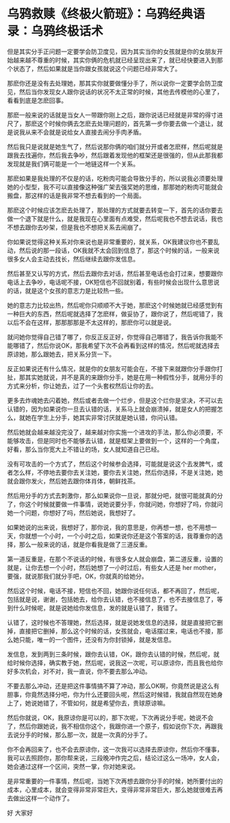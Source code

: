 # 乌鸦救赎《终极火箭班》：乌鸦经典语录：乌鸦终极话术

但是其实分手正问题一定要学会防卫度见，因为其实当你的女孩就是你的女朋友开始越来越不尊重的时候，其实你俩的危机就已经呈现出来了，就已经快要进入到那个状态了，然后如果就是当你跟女孩就说这个问题已经非常大了。

那麽你还是没有去处理她，那其实你就要做懂分手了，所以说你一定要学会防卫度见，然后当你发现女人跟你说话的状况不太正常的时候，其他去传模他的心里了，看看到底是怎麽回事。

那麽一般来说的话就是当女人一带跟你刚上之后，跟你说话已经就是非常的得寸进尺了，那麽这个时候你俩去怎麽去处理问题的，首先第一步你要去做一个退让，就是说我从来不会就是说给女人直接去闹分手肉矛盾。

然后我只是说就是她生气了，然后说那你俩的咱们就分开或者怎麽样，然后呢就是跟我去找遍你，然后我去争吵，然后跟着发现他的框架还是很强的，但从此那我都发现就是我们俩可能是一个一地链这样一个关系。

那麽如果是我处理的不仅是的话，吃粉肉可能会导致分手的，所以说我必须要处理她的小型型，我不可以直接像这种强广架去强奖她的思维，那那她的粉肉可能就会搬盘，那这样的话是我非常不想去看到的一个局面。

那麽这个时候应该怎麽去处理了，那处理的方式就要去转变一下，首先的话你要去做一个退下就是什么，就是我现在心里面有点难受，然后呢我也不想去说话，我也不想去跟你去吵架，但是我也不想把关系去闹崩了。

你如果说觉得这种关系对你来说也是非常重要的，就关系，OK我建议你也不要乱动，然后说的那一段话，OK我就不太会回到信息了，那这个时候的话，一般来说很多女人会主动去找长，然后继续去跟你发信息。

然后甚至又认写的方式，然后去跟你去对话，然后甚至电话也会打过来，想要跟你电话上去争吵，电话呢不接，OK短信也不回就别着，有些时候会出现什么意思说的话，就是这个女孩的意志力是比较热一些。

她的意志力比较出热，然后呢你只顺顺不大于她，那麽这个时候她就已经感觉到有一种巨大的东西，然后呢就选择了怎麽样，做妥协了，跟你说了，然后呢错了，我以后不会在这样，那那那那是不太这样的，那麽你可以就是说。

就问她你觉得自己错了哪了，你反正反正好，你觉得自己哪错了，我告诉你我能不能哪错了，然后你说OK，那我希望下次不会再看到这样的情况，然后呢就选择去原谅她，那么跟她去，把关系分货一下。

反正如果说还有什么情况，就是你的女朋友可能会在，不接下来就跟你分手跟你打扯，那其实她就说，并不是真的来跟你分手，她是在用一种假性分手，就用分手的方式来分析，你让她去，过了一个头套权然后让你的去。

更多去炸魂她去闪着她，然后或者去做一个烂步，但是这个烂你是坚决，不可以去认错的，因为如果说你一旦去认错的话，关系马上就会崩溃掉，就是女人的把握怎么，就她在学生上分手，她其实非常讨厌就是她认错，你问认错。

然后她就会越来越没完没了，越来越对你实施一个进攻的手法，那么你必须要，不能够攻击，但是同时也不能够去认错，就是框架上要做到一个，这样的一个角度，好看，那么当你宽大上不错让的场，女人就知道自己已经。

没有可攻击的一个方式了，然后这个时候参会选择，可能就是说这个去发脾气，或者怎么样，不停地去要你去关注她，要你去关注她，然后你选择，不是关注她，她就会跟你发火，然后她去跟你体肖体，朝鲜找茶。

然后用分手的方式去刺激你，那么如果说你一旦说，那就分吧，就很可能就真的分了，你这个时候就要做一件事情，说她说要分手，你就问她，你想好了吗，你就问她一个问题，你想好了吗，然后她说，我想好了。

如果她说的出来说，我想好了，那你说，我的意思是，你再想一想，也不用想一天，你就想一个小时，一个小时之后，如果说你还是这个答案的话，我尊重你的选择，那么一般来说的话，就是你看我是做了三道反重。

第一道反重是，在那个不说话的时候，有很多女人就会崩盘，第二道反重，设置的就是，让你去想一个小时，然后她想了一小时过后，有些女人还是 her mother，要强，就说那我们就分手吧，OK，你就真的给她分。

然后这个时候，电话不接，短信也不回，她跟你说任何话，都不再回了，然后呢，包括就是说，谢谢，包括她去，给你去认错，也不接信息了，也不去接信息了，等到什么时候呢，就是说她给你发信息，发的就是认错了，我错了。

认错了，这时候也不答理她，然后选择，就是说她发信息的选择，就是直接把它删掉，直接把它删掉，那么这个时候的话，女孩就会，电话摆过来，电话也不接，那么她只能，唯一的一个图件，还没有为你封锁掉，就是发信息。

发信息，发到两到三条时候，跟你去认错，OK，跟你去认错的时候，然后呢，就给时候你选择，确实教于她，然后呢，说我这一次呢，可以原谅你，而且我也给你好多次机会，对不对，我一直说，你不要去那么冲动。

不要去那么冲动，还是把这件事情搞不算了冲动，那么OK啊，你竟然说是这么有胆事，你竟然选择分吧，你为什么还要回头呢，然后这时候错，我就自然现在她身上了，她说她错了，不管如何，就是希望你去，贵球原谅嘛。

然后你就说，OK，我原谅你是可以的，那下次呢，下次再说分手呢，她说不会了，然后你跟她说，我不相信你这个，我跟你进一个原子，假如说你下次，再跟我去说分手的时候，那么那一次，就是一次真的分手了。

你不会再回来了，也不会去原谅你，这一次我可以选择去原谅你，然后你不懂事，我可以去照顾你，那你帮来说，三段晚冲作完之后，结论过这么一场冲，女人会，她会通过这样一个区间，突然一掌，你对她来说。

是非常重要的一件事情，然后呢，当她下次再想去跟你分手的时候，她所要付出的成本，心里成本，就会变得非常非常巨大，变得非常非常巨大，那么她就很难去再去做出这样一个动作了。

好 大家好